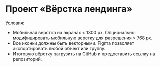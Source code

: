 # Проект «Вёрстка лендинга» 
 
Условия:
* Мобильная верстка на экранах < 1300 px. Опционально: модифицировать мобильную верстку для разрешения > 768 px.
* Все иконки должны быть векторными. Figma позволяет экспортировать любой объект или группу.
* Итоговую вёрстку загрузить на GitHub и предоставить ссылку на репозиторий.  
